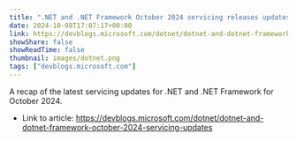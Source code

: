```yaml
---
title: ".NET and .NET Framework October 2024 servicing releases updates"
date: 2024-10-08T17:07:17+00:00
link: https://devblogs.microsoft.com/dotnet/dotnet-and-dotnet-framework-october-2024-servicing-updates
showShare: false
showReadTime: false
thumbnail: images/dotnet.png
tags: ["devblogs.microsoft.com"]
---
```

A recap of the latest servicing updates for .NET and .NET Framework for October 2024.

- Link to article: https://devblogs.microsoft.com/dotnet/dotnet-and-dotnet-framework-october-2024-servicing-updates